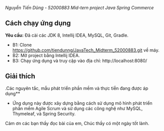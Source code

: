 *Nguyễn Tiến Dũng - 52000883*
*Mid-tern project Java Spring Commerce*
## Cách chạy ứng dụng
**Yêu cầu:** Đã cài các JDK 8, Intellij IDEA, MySQL, Git, Gradle.
- B1: Clone https://github.com/tiendunng/JavaTech_Midterm_52000883.git về máy.
- B2: Mở project bằng Intellij IDEA.
- B3: Chạy ứng dụng và truy cập vào địa chỉ: http://localhost:8080/

## Giải thích
.Các nguyên tắc, mẫu phát triển phần mềm
và thực tiễn đang được áp dụng**
- Ứng dụng này được xây dựng bằng cách sử dụng mô hình phát triển phần mềm Agile Scrum và sử dụng các công nghệ như MySQL, Thymeleaf, và Spring Security.

Cảm ơn các bạn thầy đọc bài của em, Chúc thầy có một ngày tốt lành.